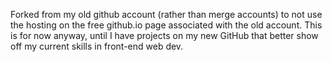 Forked from my old github account (rather than merge accounts) to not use the hosting on the free github.io page associated with the old account. This is for now anyway, until I have projects on my new GitHub that better show off my current skills in front-end web dev.
